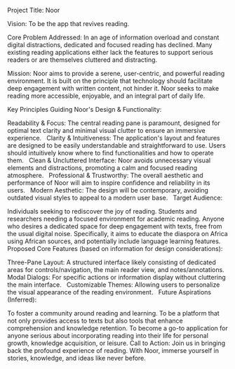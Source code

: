 Project Title: Noor

Vision: To be the app that revives reading.

Core Problem Addressed: In an age of information overload and constant digital distractions, dedicated and focused reading has declined. Many existing reading applications either lack the features to support serious readers or are themselves cluttered and distracting.

Mission: Noor aims to provide a serene, user-centric, and powerful reading environment. It is built on the principle that technology should facilitate deep engagement with written content, not hinder it. Noor seeks to make reading more accessible, enjoyable, and an integral part of daily life.

Key Principles Guiding Noor's Design & Functionality:

Readability & Focus: The central reading pane is paramount, designed for optimal text clarity and minimal visual clutter to ensure an immersive experience.    
Clarity & Intuitiveness: The application's layout and features are designed to be easily understandable and straightforward to use. Users should intuitively know where to find functionalities and how to operate them.    
Clean & Uncluttered Interface: Noor avoids unnecessary visual elements and distractions, promoting a calm and focused reading atmosphere.    
Professional & Trustworthy: The overall aesthetic and performance of Noor will aim to inspire confidence and reliability in its users.    
Modern Aesthetic: The design will be contemporary, avoiding outdated visual styles to appeal to a modern user base.    
Target Audience:

Individuals seeking to rediscover the joy of reading.
Students and researchers needing a focused environment for academic reading.
Anyone who desires a dedicated space for deep engagement with texts, free from the usual digital noise.
Specifically, it aims to educate the diaspora on Africa using African sources, and potentially include language learning features.    
Proposed Core Features (based on information for design considerations):

Three-Pane Layout: A structured interface likely consisting of dedicated areas for controls/navigation, the main reader view, and notes/annotations.    
Modal Dialogs: For specific actions or information display without cluttering the main interface.    
Customizable Themes: Allowing users to personalize the visual appearance of the reading environment.    
Future Aspirations (Inferred):

To foster a community around reading and learning.
To be a platform that not only provides access to texts but also tools that enhance comprehension and knowledge retention.
To become a go-to application for anyone serious about incorporating reading into their life for personal growth, knowledge acquisition, or leisure.
Call to Action: Join us in bringing back the profound experience of reading. With Noor, immerse yourself in stories, knowledge, and ideas like never before.
